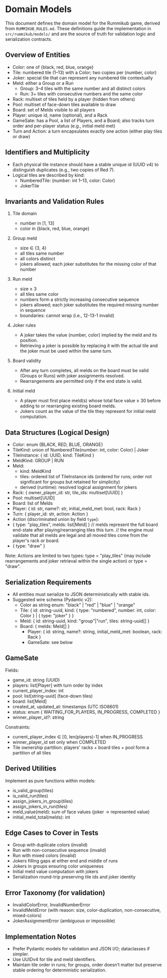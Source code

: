 # Domain Models

This document defines the domain model for the Rummikub game, derived from `RUMMIKUB_RULES.md`. These definitions guide the implementation in `src/rummikub/models/` and are the source of truth for validation logic and serialization contracts.

## Overview of Entities

- Color: one of {black, red, blue, orange}
- Tile: numbered tile (1–13) with a Color; two copies per (number, color)
- Joker: special tile that can represent any numbered tile contextually
- Meld: either a Group or a Run
  - Group: 3–4 tiles with the same number and all distinct colors
  - Run: 3+ tiles with consecutive numbers and the same color
- Rack: multiset of tiles held by a player (hidden from others)
- Pool: multiset of face-down tiles available to draw
- Board: set of Melds visible to all players
- Player: unique id, name (optional), and a Rack
- GameSate: has a Pool, a list of Players, and a Board; also tracks turn order and per-player status (e.g., initial meld met)
- Turn and Action: a turn encapsulates exactly one action (either play tiles or draw)

## Identifiers and Multiplicity

- Each physical tile instance should have a stable unique id (UUID v4) to distinguish duplicates (e.g., two copies of Red 7).
- Logical tiles are described by kind:
  - NumberedTile: (number: int 1–13, color: Color)
  - JokerTile

## Invariants and Validation Rules

1) Tile domain
	- number in [1, 13]
	- color in {black, red, blue, orange}

2) Group meld
	- size ∈ {3, 4}
	- all tiles same number
	- all colors distinct
	- jokers allowed; each joker substitutes for the missing color of that number

3) Run meld
	- size ≥ 3
	- all tiles same color
	- numbers form a strictly increasing consecutive sequence
	- jokers allowed; each joker substitutes the required missing number in sequence
	- boundaries: cannot wrap (i.e., 12-13-1 invalid)

4) Joker rules
	- A joker takes the value (number, color) implied by the meld and its position.
	- Retrieving a joker is possible by replacing it with the actual tile and the joker must be used within the same turn.

5) Board validity
	- After any turn completes, all melds on the board must be valid (Groups or Runs) with joker assignments resolved.
	- Rearrangements are permitted only if the end state is valid.

6) Initial meld
	- A player must first place meld(s) whose total face value ≥ 30 before adding to or rearranging existing board melds.
	- Jokers count as the value of the tile they represent for initial meld computation.

## Data Structures (Logical Design)

- Color: enum {BLACK, RED, BLUE, ORANGE}
- TileKind: union of NumberedTile(number: int, color: Color) | Joker
- TileInstance: { id: UUID, kind: TileKind }
- MeldKind: GROUP | RUN
- Meld:
  - kind: MeldKind
  - tiles: ordered list of TileInstance ids (ordered for runs; order not significant for groups but retained for simplicity)
  - derived (runtime): resolved logical assignment for jokers
- Rack: { owner_player_id: str, tile_ids: multiset[UUID] }
- Pool: multiset[UUID]
- Board: list of Melds
- Player: { id: str, name?: str, initial_meld_met: bool, rack: Rack }
- Turn: { player_id: str, action: Action }
 - Action (discriminated union by field `type`):
  - { type: "play_tiles", melds: list[Meld] }
    // melds represent the full board end-state after playing/rearranging tiles this turn.
    // the engine must validate that all melds are legal and all moved tiles come from the player's rack or board.
  - { type: "draw" }

Note: Actions are limited to two types: type = "play_tiles" (may include rearrangements and joker retrieval within the single action) or type = "draw".

## Serialization Requirements

- All entities must serialize to JSON deterministically with stable ids.
- Suggested wire schema (Pydantic v2):
  - Color as string enum: "black" | "red" | "blue" | "orange"
  - Tile: { id: string-uuid, kind: { type: "numbered", number: int, color: Color } | { type: "joker" } }
  - Meld: { id: string-uuid, kind: "group"|"run", tiles: string-uuid[] }
  - Board: { melds: Meld[] }
	- Player: { id: string, name?: string, initial_meld_met: boolean, rack: Rack }
	- GameSate: see below

## GameSate

Fields:
- game_id: string (UUID)
- players: list[Player] with turn order by index
- current_player_index: int
- pool: list[string-uuid] (face-down tiles)
- board: list[Meld]
- created_at, updated_at: timestamps (UTC ISO8601)
- status: enum { WAITING_FOR_PLAYERS, IN_PROGRESS, COMPLETED }
- winner_player_id?: string

Constraints:
- current_player_index ∈ [0, len(players)-1] when IN_PROGRESS
- winner_player_id set only when COMPLETED
- Tile ownership partition: players' racks + board tiles + pool form a partition of all tiles

## Derived Utilities

Implement as pure functions within models:
- is_valid_group(tiles)
- is_valid_run(tiles)
- assign_jokers_in_group(tiles)
- assign_jokers_in_run(tiles)
- meld_value(meld): sum of face values (joker -> represented value)
- initial_meld_total(melds): int

## Edge Cases to Cover in Tests

- Group with duplicate colors (invalid)
- Run with non-consecutive sequence (invalid)
- Run with mixed colors (invalid)
- Jokers filling gaps at either end and middle of runs
- Jokers in groups ensuring color uniqueness
- Initial meld value computation with jokers
- Serialization round-trip preserving tile ids and joker identity

## Error Taxonomy (for validation)

- InvalidColorError, InvalidNumberError
- InvalidMeldError (with reason: size, color-duplication, non-consecutive, mixed-colors)
- JokerAssignmentError (ambiguous or impossible)

## Implementation Notes

- Prefer Pydantic models for validation and JSON I/O; dataclasses if simpler.
- Use UUIDv4 for tile and meld identifiers.
- Maintain tile order in runs; for groups, order doesn’t matter but preserve stable ordering for deterministic serialization.
